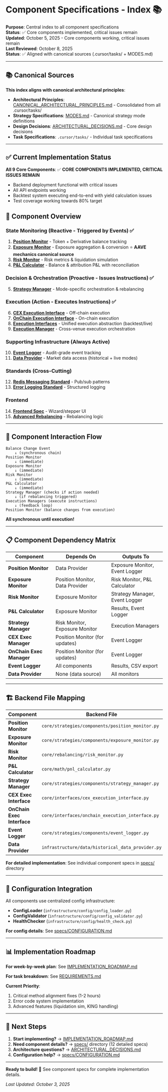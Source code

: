 # Component Specifications - Index 📚

**Purpose**: Central index to all component specifications  
**Status**: ✅ Core components implemented, critical issues remain  
**Updated**: October 5, 2025 - Core components working, critical issues remain  
**Last Reviewed**: October 8, 2025  
**Status**: ✅ Aligned with canonical sources (.cursor/tasks/ + MODES.md)

---

## 📚 **Canonical Sources**

**This index aligns with canonical architectural principles**:
- **Architectural Principles**: [CANONICAL_ARCHITECTURAL_PRINCIPLES.md](CANONICAL_ARCHITECTURAL_PRINCIPLES.md) - Consolidated from all .cursor/tasks/
- **Strategy Specifications**: [MODES.md](MODES.md) - Canonical strategy mode definitions
- **Design Decisions**: [ARCHITECTURAL_DECISIONS.md](ARCHITECTURAL_DECISIONS.md) - Core design decisions
- **Task Specifications**: `.cursor/tasks/` - Individual task specifications

---

## ✅ **Current Implementation Status**

**All 9 Core Components**: ✅ **CORE COMPONENTS IMPLEMENTED, CRITICAL ISSUES REMAIN**
- Backend deployment functional with critical issues
- All API endpoints working
- Backtest system executing end-to-end with yield calculation issues
- Test coverage working towards 80% target

## 🎯 **Component Overview**

### **State Monitoring** (Reactive - Triggered by Events) ✅
1. **[Position Monitor](specs/01_POSITION_MONITOR.md)** - Token + Derivative balance tracking
2. **[Exposure Monitor](specs/02_EXPOSURE_MONITOR.md)** - Exposure aggregation & conversion ⭐ **AAVE mechanics canonical source**
3. **[Risk Monitor](specs/03_RISK_MONITOR.md)** - Risk metrics & liquidation simulation
4. **[P&L Calculator](specs/04_PNL_CALCULATOR.md)** - Balance & attribution P&L with reconciliation

### **Decision & Orchestration** (Proactive - Issues Instructions) ✅
5. **[Strategy Manager](specs/05_STRATEGY_MANAGER.md)** - Mode-specific orchestration & rebalancing

### **Execution** (Action - Executes Instructions) ✅
6. **[CEX Execution Interface](specs/06_CEX_EXECUTION_MANAGER.md)** - Off-chain execution
7. **[OnChain Execution Interface](specs/07_ONCHAIN_EXECUTION_MANAGER.md)** - On-chain execution
8. **[Execution Interfaces](specs/08_EXECUTION_INTERFACES.md)** - Unified execution abstraction (backtest/live)
9. **[Execution Manager](specs/08_EXECUTION_INTERFACES.md)** - Cross-venue execution orchestration

### **Supporting Infrastructure** (Always Active)
10. **[Event Logger](specs/08_EVENT_LOGGER.md)** - Audit-grade event tracking
11. **[Data Provider](specs/09_DATA_PROVIDER.md)** - Market data access (historical + live modes)

### **Standards** (Cross-Cutting)
12. **[Redis Messaging Standard](specs/10_REDIS_MESSAGING_STANDARD.md)** - Pub/sub patterns
13. **[Error Logging Standard](specs/11_ERROR_LOGGING_STANDARD.md)** - Structured logging

### **Frontend**
14. **[Frontend Spec](specs/12_FRONTEND_SPEC.md)** - Wizard/stepper UI
15. **[Advanced Rebalancing](specs/13_ADVANCED_REBALANCING.md)** - Rebalancing logic

---

## 🔄 **Component Interaction Flow**

```
Balance Change Event
    ↓ (synchronous chain)
Position Monitor
    ↓ (immediate)
Exposure Monitor
    ↓ (immediate)
Risk Monitor
    ↓ (immediate)
P&L Calculator
    ↓ (immediate)
Strategy Manager (checks if action needed)
    ↓ (if rebalancing triggered)
Execution Managers (execute instructions)
    ↓ (feedback loop)
Position Monitor (balance changes from execution)
```

**All synchronous until execution!**

---

## 📋 **Component Dependency Matrix**

| Component | Depends On | Outputs To |
|-----------|------------|------------|
| **Position Monitor** | Data Provider | Exposure Monitor, Event Logger |
| **Exposure Monitor** | Position Monitor, Data Provider | Risk Monitor, P&L Calculator |
| **Risk Monitor** | Exposure Monitor | Strategy Manager, Event Logger |
| **P&L Calculator** | Exposure Monitor | Results, Event Logger |
| **Strategy Manager** | Risk Monitor, Exposure Monitor | Execution Managers |
| **CEX Exec Manager** | Position Monitor (for updates) | Event Logger |
| **OnChain Exec Manager** | Position Monitor (for updates) | Event Logger |
| **Event Logger** | All components | Results, CSV export |
| **Data Provider** | None (data source) | All monitors |

---

## 🏗️ **Backend File Mapping**

| Component | Backend File | Type |
|-----------|--------------|------|
| **Position Monitor** | `core/strategies/components/position_monitor.py` | ✅ IMPLEMENTED |
| **Exposure Monitor** | `core/strategies/components/exposure_monitor.py` | ✅ IMPLEMENTED |
| **Risk Monitor** | `core/rebalancing/risk_monitor.py` | ✅ IMPLEMENTED |
| **P&L Calculator** | `core/math/pnl_calculator.py` | ✅ IMPLEMENTED |
| **Strategy Manager** | `core/strategies/components/strategy_manager.py` | ✅ IMPLEMENTED |
| **CEX Exec Interface** | `core/interfaces/cex_execution_interface.py` | ✅ IMPLEMENTED |
| **OnChain Exec Interface** | `core/interfaces/onchain_execution_interface.py` | ✅ IMPLEMENTED |
| **Event Logger** | `core/strategies/components/event_logger.py` | ✅ IMPLEMENTED |
| **Data Provider** | `infrastructure/data/historical_data_provider.py` | ✅ IMPLEMENTED |

**For detailed implementation**: See individual component specs in [specs/](specs/) directory

---

## 🔧 **Configuration Integration**

All components use centralized config infrastructure:
- **ConfigLoader** (`infrastructure/config/config_loader.py`)
- **ConfigValidator** (`infrastructure/config/config_validator.py`)
- **HealthChecker** (`infrastructure/config/health_check.py`)

**For config details**: See [specs/CONFIGURATION.md](specs/CONFIGURATION.md)

---

## 📊 **Implementation Roadmap**

**For week-by-week plan**: See [IMPLEMENTATION_ROADMAP.md](IMPLEMENTATION_ROADMAP.md)

**For task breakdown**: See [REQUIREMENTS.md](REQUIREMENTS.md)

**Current Priority**:
1. Critical method alignment fixes (1-2 hours)
2. Error code system implementation
3. Advanced features (liquidation sim, KING handling)

---

## 🎯 **Next Steps**

1. **Start implementing?** → [IMPLEMENTATION_ROADMAP.md](IMPLEMENTATION_ROADMAP.md)
2. **Need component details?** → [specs/](specs/) directory (12 detailed specs)
3. **Architecture questions?** → [ARCHITECTURAL_DECISIONS.md](ARCHITECTURAL_DECISIONS.md)
4. **Configuration help?** → [specs/CONFIGURATION.md](specs/CONFIGURATION.md)

---

**Ready to build!** 🚀 See component specs for complete implementation details.

*Last Updated: October 3, 2025*
